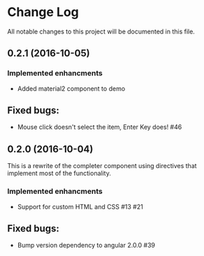 # Change Log
All notable changes to this project will be documented in this file.

## 0.2.1 (2016-10-05)
### Implemented enhancments
- Added material2 component to demo

## Fixed bugs:
- Mouse click doesn't select the item, Enter Key does! #46


## 0.2.0 (2016-10-04)
This is a rewrite of the completer component using directives that implement most of the functionality.
### Implemented enhancments
- Support for custom HTML and CSS #13 #21

## Fixed bugs:
- Bump version dependency to angular 2.0.0 #39

